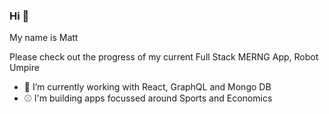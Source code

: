 ### Hi 👋

My name is Matt

Please check out the progress of my current Full Stack MERNG App, Robot Umpire

- 🔭 I’m currently working with React, GraphQL and Mongo DB
- ⚾ I'm building apps focussed around Sports and Economics 
